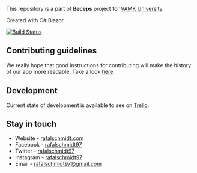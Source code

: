 This repository is a part of **Beceps** project for [VAMK University](http://puv.fi/).

Created with C# Blazor.

[![Build Status](https://travis-ci.com/rafalschmidt97/beceps-api.svg?branch=master)](https://travis-ci.com/rafalschmidt97/beceps-api)  

## Contributing guidelines

We really hope that good instructions for contributing will make the history of our app more readable. 
Take a look [here](CONTRIBUTING.md).

## Development

Current state of development is available to see on [Trello](https://trello.com/b/UhjFLZgc).

## Stay in touch

* Website - [rafalschmidt.com](https://rafalschmidt.com/)
* Facebook - [rafalschmidt97](https://facebook.com/rafalschmidt97/)
* Twitter - [rafalschmidt97](https://twitter.com/rafalschmidt97/)
* Instagram - [rafalschmidt97](https://instagram.com/rafalschmidt97/)
* Email - [rafalschmidt97@gmail.com](mailto:rafalschmidt97@gmail.com)
